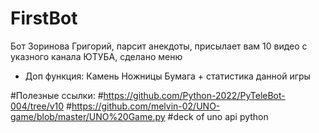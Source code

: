# FirstBot
Бот Зоринова Григорий, парсит анекдоты, присылает вам 10 видео с указного канала ЮТУБА, сделано меню
+ Доп функция: Камень Ножницы Бумага + статистика данной игры 

#Полезные ссылки:
#https://github.com/Python-2022/PyTeleBot-004/tree/v10
#https://github.com/melvin-02/UNO-game/blob/master/UNO%20Game.py
#deck of uno api python
